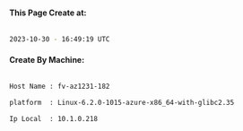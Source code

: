 
   
#### This Page Create at:

```bash

2023-10-30 - 16:49:19 UTC

```

#### Create By Machine:

```bash

Host Name : fv-az1231-182

platform  : Linux-6.2.0-1015-azure-x86_64-with-glibc2.35

Ip Local  : 10.1.0.218

```

